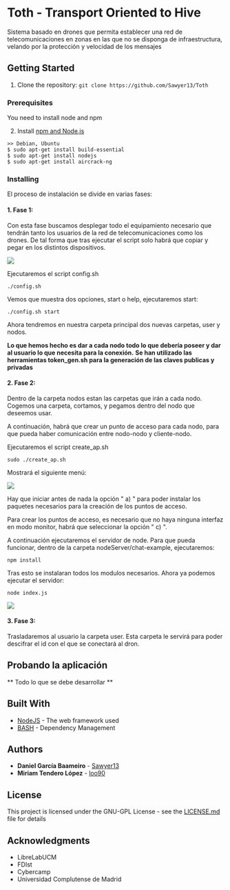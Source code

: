 # Toth - Transport Oriented to Hive

Sistema basado en drones que permita establecer una red de telecomunicaciones en zonas en las que no se disponga de infraestructura, velando por la protección y velocidad de los mensajes

## Getting Started

1. Clone the repository: `git clone https://github.com/Sawyer13/Toth`

### Prerequisites

You need to install node and npm

2. Install [npm and Node.js](https://nodejs.org/en/download/)
```
>> Debian, Ubuntu
$ sudo apt-get install build-essential
$ sudo apt-get install nodejs
$ sudo apt-get install aircrack-ng
```

### Installing

El proceso de instalación se divide en varias fases:

#### 1. Fase 1:
Con esta fase buscamos desplegar todo el equipamiento necesario que tendrán tanto los usuarios de la red de telecomunicaciones como los drones. De tal forma que tras ejecutar el script solo habrá que copiar y pegar en los distintos dispositivos.

<img src="https://image.ibb.co/crJbkG/config.png">

Ejecutaremos el script config.sh
```
./config.sh
```
Vemos que muestra dos opciones, start o help, ejecutaremos start:
```
./config.sh start
```
Ahora tendremos en nuestra carpeta principal dos nuevas carpetas, user y nodos.

**Lo que hemos hecho es dar a cada nodo todo lo que debería poseer y dar al usuario lo que necesita para la conexión.** 
**Se han utilizado las herramientas token_gen.sh para la generación de las claves publicas y privadas**


#### 2. Fase 2:
Dentro de la carpeta nodos estan las carpetas que irán a cada nodo. Cogemos una carpeta, cortamos, y pegamos dentro del nodo que deseemos usar.

A continuación, habrá que crear un punto de acceso para cada nodo, para que pueda haber comunicación entre nodo-nodo y cliente-nodo.  

Ejecutaremos el script create_ap.sh

```
sudo ./create_ap.sh 
```

Mostrará el siguiente menú: 

<img src="https://image.ibb.co/bMncQG/create_ap.png">

Hay que iniciar antes de nada la opción " a) " para poder instalar los paquetes necesarios 
para la creación de los puntos de acceso.

Para crear los puntos de acceso, es necesario que no haya ninguna interfaz en modo monitor,
habrá que seleccionar la opción " c) ". 

A continuación ejecutaremos el servidor de node. Para que pueda funcionar, dentro de la carpeta nodeServer/chat-example, ejecutaremos:

```
npm install
```
Tras esto se instalaran todos los modulos necesarios. Ahora ya podemos ejecutar el servidor:

```
node index.js 
```

<img src="https://image.ibb.co/b9ZVeb/server.png">

#### 3. Fase 3:

Trasladaremos al usuario la carpeta user. Esta carpeta le servirá para poder descifrar el id con el que se conectará al dron.


## Probando la aplicación
** Todo lo que se debe desarrollar **

## Built With

* [NodeJS](http://www.dropwizard.io/1.0.2/docs/) - The web framework used
* [BASH](https://maven.apache.org/) - Dependency Management


## Authors

* **Daniel García Baameiro** - [Sawyer13](https://github.comSawyer13)
* **Miriam Tendero López** - [loo90](https://github.com/loo9o)

## License

This project is licensed under the GNU-GPL License - see the [LICENSE.md](LICENSE.md) file for details

## Acknowledgments

* LibreLabUCM
* FDIst
* Cybercamp
* Universidad Complutense de Madrid
